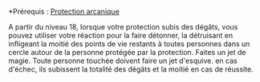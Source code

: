 *Prérequis : [Protection arcanique](Protection%20arcanique/Protection%20arcanique.md)

A partir du niveau 18, lorsque votre protection subis des dégâts, vous pouvez utiliser votre réaction pour la faire détonner, la détruisant en infligeant la moitié des points de vie restants à toutes personnes dans un cercle autour de la personne protégée par la protection. Faites un jet de magie. Toute personne touchée doivent faire un jet d'esquive. en cas d'échec, ils subissent la totalité des dégâts et la moitié en cas de réussite.